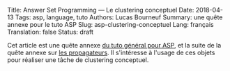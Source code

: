 Title: Answer Set Programming — Le clustering conceptuel
Date: 2018-04-13
Tags: asp, language, tuto
Authors: Lucas Bourneuf
Summary: une quête annexe pour le tuto ASP
Slug: asp-clustering-conceptuel
Lang: français
Translation: false
Status: draft

Cet article est une quête annexe [du tuto général pour ASP]({filename}/articles/asp-tuto.mkd),
et la suite de la quête annexe sur [les propagateurs]({filename}/articles/asp-propagators.mkd).
Il s'intéresse à l'usage de ces objets pour réaliser une tâche de clustering conceptuel.
